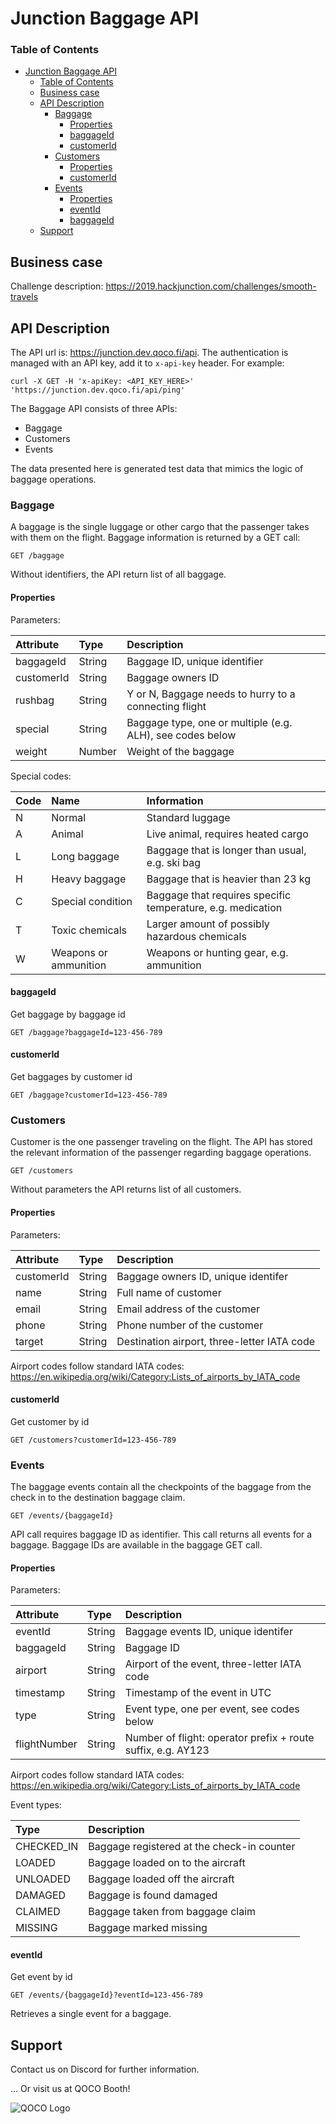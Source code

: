 # Junction Baggage API

### Table of Contents

- [Junction Baggage API](#junction-baggage-api)
    - [Table of Contents](#table-of-contents)
  - [Business case](#business-case)
  - [API Description](#api-description)
    - [Baggage](#baggage)
      - [Properties](#properties)
      - [baggageId](#baggageid)
      - [customerId](#customerid)
    - [Customers](#customers)
      - [Properties](#properties-1)
      - [customerId](#customerid-1)
    - [Events](#events)
      - [Properties](#properties-2)
      - [eventId](#eventid)
      - [baggageId](#baggageid-1)
  - [Support](#support)

## Business case

Challenge description:
https://2019.hackjunction.com/challenges/smooth-travels

## API Description

The API url is: https://junction.dev.qoco.fi/api. The authentication is managed with an API key, add it to `x-api-key` header.
For example:

`curl -X GET -H 'x-apiKey: <API_KEY_HERE>' 'https://junction.dev.qoco.fi/api/ping'`

The Baggage API consists of three APIs:

- Baggage
- Customers
- Events

The data presented here is generated test data that mimics the logic of baggage operations.


### Baggage

A baggage is the single luggage or other cargo that the passenger takes with them on the flight.
Baggage information is returned by a GET call:

```
GET /baggage
```

Without identifiers, the API return list of all baggage.

#### Properties

Parameters:

| Attribute  | Type   | Description                                               |
| :--------- | :----- | :-------------------------------------------------------- |
| baggageId  | String | Baggage ID, unique identifier                             |
| customerId | String | Baggage owners ID                                         |
| rushbag    | String | Y or N, Baggage needs to hurry to a connecting flight     |
| special    | String | Baggage type, one or multiple (e.g. ALH), see codes below |
| weight     | Number | Weight of the baggage                                     |

Special codes:

| Code | Name                  | Information                                                 |
| :--- | :-------------------- | :---------------------------------------------------------- |
| N    | Normal                | Standard luggage                                            |
| A    | Animal                | Live animal, requires heated cargo                          |
| L    | Long baggage          | Baggage that is longer than usual, e.g. ski bag             |
| H    | Heavy baggage         | Baggage that is heavier than 23 kg                          |
| C    | Special condition     | Baggage that requires specific temperature, e.g. medication |
| T    | Toxic chemicals       | Larger amount of possibly hazardous chemicals               |
| W    | Weapons or ammunition | Weapons or hunting gear, e.g. ammunition                    |

#### baggageId

Get baggage by baggage id

```
GET /baggage?baggageId=123-456-789
```

#### customerId

Get baggages by customer id

```
GET /baggage?customerId=123-456-789
```

### Customers

Customer is the one passenger traveling on the flight.
The API has stored the relevant information of the passenger regarding baggage operations.

```
GET /customers
```

Without parameters the API returns list of all customers.

#### Properties

Parameters:

| Attribute  | Type   | Description                                 |
| :--------- | :----- | :------------------------------------------ |
| customerId | String | Baggage owners ID, unique identifer         |
| name       | String | Full name of customer                       |
| email      | String | Email address of the customer               |
| phone      | String | Phone number of the customer                |
| target     | String | Destination airport, three-letter IATA code |

Airport codes follow standard IATA codes:
https://en.wikipedia.org/wiki/Category:Lists_of_airports_by_IATA_code

#### customerId

Get customer by id

```
GET /customers?customerId=123-456-789
```

### Events

The baggage events contain all the checkpoints of the baggage from the check in to the destination baggage claim.

```
GET /events/{baggageId}
```

API call requires baggage ID as identifier. This call returns all events for a baggage.
Baggage IDs are available in the baggage GET call.


#### Properties

Parameters:

| Attribute    | Type   | Description                                                  |
| :----------- | :----- | :----------------------------------------------------------- |
| eventId      | String | Baggage events ID, unique identifer                          |
| baggageId    | String | Baggage ID                                                   |
| airport      | String | Airport of the event, three-letter IATA code                 |
| timestamp    | String | Timestamp of the event in UTC                                |
| type         | String | Event type, one per event, see codes below                   |
| flightNumber | String | Number of flight: operator prefix + route suffix, e.g. AY123 |

Airport codes follow standard IATA codes:
https://en.wikipedia.org/wiki/Category:Lists_of_airports_by_IATA_code

Event types:

| Type       | Description                                |
| :--------- | :----------------------------------------- |
| CHECKED_IN | Baggage registered at the check-in counter |
| LOADED     | Baggage loaded on to the aircraft          |
| UNLOADED   | Baggage loaded off the aircraft            |
| DAMAGED    | Baggage is found damaged                   |
| CLAIMED    | Baggage taken from baggage claim           |
| MISSING    | Baggage marked missing                     |

#### eventId

Get event by id

```
GET /events/{baggageId}?eventId=123-456-789
```
Retrieves a single event for a baggage.

## Support

Contact us on Discord for further information.

... Or visit us at QOCO Booth!

<img src="https://www.qoco.aero/wp-content/uploads/2018/02/QOCO_logo_green_RGB_h62.png" alt="QOCO Logo" />

